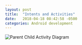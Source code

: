 ```yaml
---
layout: post
title:  "Intents and Activities"
date:   2018-04-18 08:42:58 -0500
categories: Android development
---
```


![Parent Child Activity Diagram]( "/assets/ParentChildActivity.jpeg" ) 


